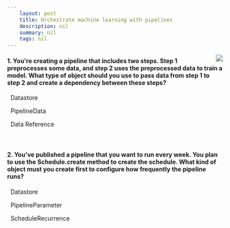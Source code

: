 ```yaml
---
    layout: post
    title: Orchestrate machine learning with pipelines 
    description: nil
    summary: nil
    tags: nil
---
```



 <a target="_blank" href="https://docs.microsoft.com/en-us/learn/modules/create-pipelines-in-aml/8a-knowledge-check/"><i class="fas fa-external-link-alt"></i> </a>
 <img align="right" src="https://docs.microsoft.com/en-us/learn/achievements/create-pipelines-in-aml-badge.svg">
####  1. You're creating a pipeline that includes two steps. Step 1 preprocesses some data, and step 2 uses the preprocessed data to train a model. What type of object should you use to pass data from step 1 to step 2 and create a dependency between these steps?


<i class='far fa-square'></i> &nbsp;&nbsp;Datastore

<i class='fas fa-check-square' style='color: Dodgerblue;'></i> &nbsp;&nbsp;PipelineData

<i class='far fa-square'></i> &nbsp;&nbsp;Data Reference
<br />
<br />
<br />

####  2. You've published a pipeline that you want to run every week. You plan to use the Schedule.create method to create the schedule. What kind of object must you create first to configure how frequently the pipeline runs?


<i class='far fa-square'></i> &nbsp;&nbsp;Datastore

<i class='far fa-square'></i> &nbsp;&nbsp;PipelineParameter

<i class='fas fa-check-square' style='color: Dodgerblue;'></i> &nbsp;&nbsp;ScheduleRecurrence
<br />
<br />
<br />
